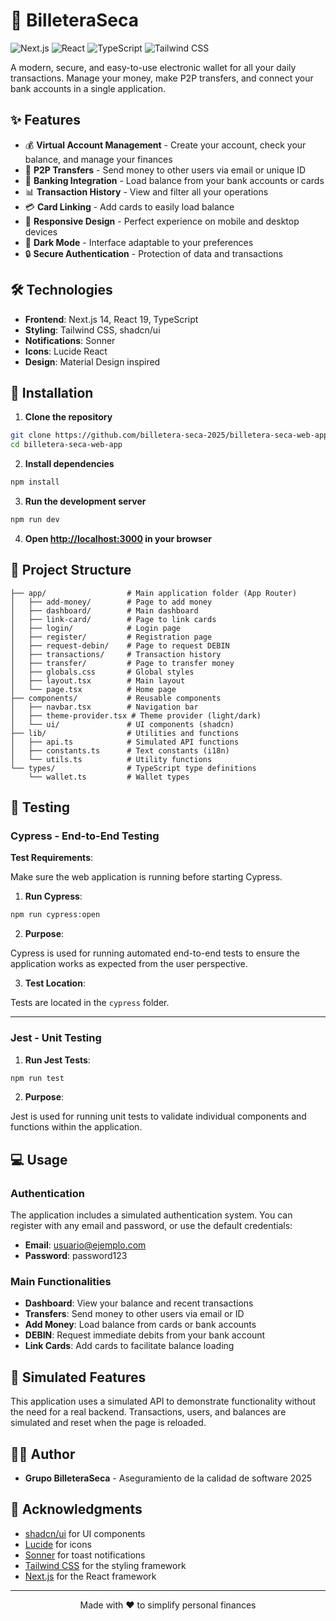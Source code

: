 # 🏦 BilleteraSeca 

![Next.js](https://img.shields.io/badge/Next.js-14-black?style=for-the-badge&logo=next.js)
![React](https://img.shields.io/badge/React-19-blue?style=for-the-badge&logo=react)
![TypeScript](https://img.shields.io/badge/TypeScript-5-blue?style=for-the-badge&logo=typescript)
![Tailwind CSS](https://img.shields.io/badge/Tailwind-3-38B2AC?style=for-the-badge&logo=tailwind-css)

A modern, secure, and easy-to-use electronic wallet for all your daily transactions. Manage your money, make P2P transfers, and connect your bank accounts in a single application.

## ✨ Features

- 💰 **Virtual Account Management** - Create your account, check your balance, and manage your finances
- 💸 **P2P Transfers** - Send money to other users via email or unique ID
- 🏦 **Banking Integration** - Load balance from your bank accounts or cards
- 📊 **Transaction History** - View and filter all your operations
- 💳 **Card Linking** - Add cards to easily load balance
- 📱 **Responsive Design** - Perfect experience on mobile and desktop devices
- 🌙 **Dark Mode** - Interface adaptable to your preferences
- 🔒 **Secure Authentication** - Protection of data and transactions

## 🛠️ Technologies

- **Frontend**: Next.js 14, React 19, TypeScript
- **Styling**: Tailwind CSS, shadcn/ui
- **Notifications**: Sonner
- **Icons**: Lucide React
- **Design**: Material Design inspired

## 🚀 Installation

1. **Clone the repository**

```bash
git clone https://github.com/billetera-seca-2025/billetera-seca-web-app.git
cd billetera-seca-web-app
```

2. **Install dependencies**

```bash
npm install
```

3. **Run the development server**

```bash
npm run dev
```

4. **Open [http://localhost:3000](http://localhost:3000) in your browser**

## 📁 Project Structure

```
├── app/                  # Main application folder (App Router)
│   ├── add-money/        # Page to add money
│   ├── dashboard/        # Main dashboard
│   ├── link-card/        # Page to link cards
│   ├── login/            # Login page
│   ├── register/         # Registration page
│   ├── request-debin/    # Page to request DEBIN
│   ├── transactions/     # Transaction history
│   ├── transfer/         # Page to transfer money
│   ├── globals.css       # Global styles
│   ├── layout.tsx        # Main layout
│   └── page.tsx          # Home page
├── components/           # Reusable components
│   ├── navbar.tsx        # Navigation bar
│   ├── theme-provider.tsx # Theme provider (light/dark)
│   └── ui/               # UI components (shadcn)
├── lib/                  # Utilities and functions
│   ├── api.ts            # Simulated API functions
│   ├── constants.ts      # Text constants (i18n)
│   └── utils.ts          # Utility functions
└── types/                # TypeScript type definitions
    └── wallet.ts         # Wallet types
```

## 🧪 Testing

### Cypress - End-to-End Testing

**Test Requirements**:

Make sure the web application is running before starting Cypress.

1. **Run Cypress**:

```bash
npm run cypress:open
```

2. **Purpose**:

Cypress is used for running automated end-to-end tests to ensure the application works as expected from the user perspective.

3. **Test Location**:

Tests are located in the `cypress` folder.

---

### Jest - Unit Testing

1. **Run Jest Tests**:

```bash
npm run test
```

2. **Purpose**:

Jest is used for running unit tests to validate individual components and functions within the application.

## 💻 Usage

### Authentication

The application includes a simulated authentication system. You can register with any email and password, or use the default credentials:

- **Email**: usuario@ejemplo.com
- **Password**: password123

### Main Functionalities

- **Dashboard**: View your balance and recent transactions
- **Transfers**: Send money to other users via email or ID
- **Add Money**: Load balance from cards or bank accounts
- **DEBIN**: Request immediate debits from your bank account
- **Link Cards**: Add cards to facilitate balance loading

## 🧪 Simulated Features

This application uses a simulated API to demonstrate functionality without the need for a real backend. Transactions, users, and balances are simulated and reset when the page is reloaded.

## 👨‍💻 Author

- **Grupo BilleteraSeca** - Aseguramiento de la calidad de software 2025

## 🙏 Acknowledgments

- [shadcn/ui](https://ui.shadcn.com/) for UI components
- [Lucide](https://lucide.dev/) for icons
- [Sonner](https://sonner.emilkowal.ski/) for toast notifications
- [Tailwind CSS](https://tailwindcss.com/) for the styling framework
- [Next.js](https://nextjs.org/) for the React framework

---

<p align="center">
  Made with ❤️ to simplify personal finances
</p>
